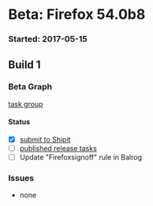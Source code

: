 # Beta: Firefox 54.0b8

### Started: 2017-05-15

## Build 1

### Beta Graph
[task group](https://tools.taskcluster.net/push-inspector/#/y_GFxG4UTVe1cRe80UIRHw)


#### Status
- [x] [submit to Shipit](https://wiki.mozilla.org/Release:Release_Automation_on_Mercurial:Starting_a_Release#Submit_to_Ship_It)
- [ ] [published release tasks](../how-tos/relpro.md#3-publish-release)
- [ ] Update "Firefoxsignoff" rule in Balrog

### Issues
- none


